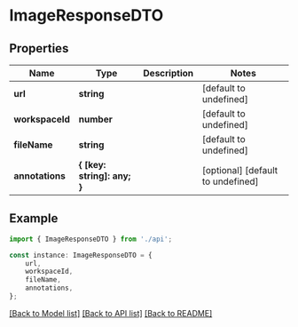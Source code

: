 # ImageResponseDTO


## Properties

Name | Type | Description | Notes
------------ | ------------- | ------------- | -------------
**url** | **string** |  | [default to undefined]
**workspaceId** | **number** |  | [default to undefined]
**fileName** | **string** |  | [default to undefined]
**annotations** | **{ [key: string]: any; }** |  | [optional] [default to undefined]

## Example

```typescript
import { ImageResponseDTO } from './api';

const instance: ImageResponseDTO = {
    url,
    workspaceId,
    fileName,
    annotations,
};
```

[[Back to Model list]](../README.md#documentation-for-models) [[Back to API list]](../README.md#documentation-for-api-endpoints) [[Back to README]](../README.md)
